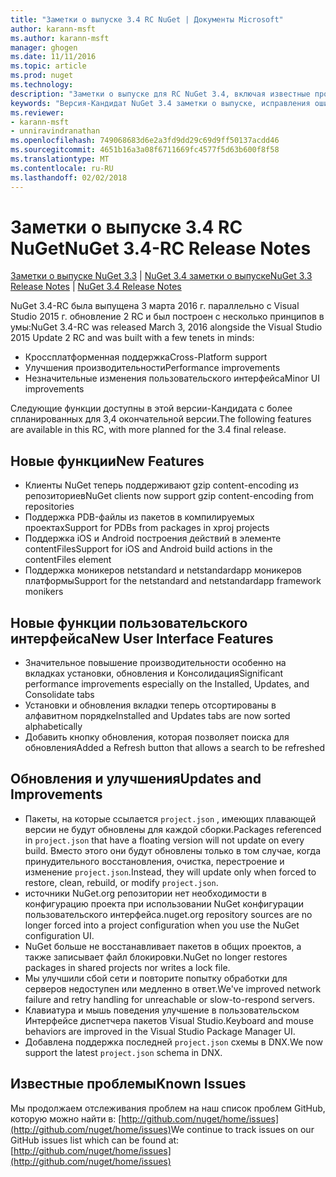 ```yaml
---
title: "Заметки о выпуске 3.4 RC NuGet | Документы Microsoft"
author: karann-msft
ms.author: karann-msft
manager: ghogen
ms.date: 11/11/2016
ms.topic: article
ms.prod: nuget
ms.technology: 
description: "Заметки о выпуске для RC NuGet 3.4, включая известные проблемы, исправленные ошибки, добавленные функции и DCR."
keywords: "Версия-Кандидат NuGet 3.4 заметки о выпуске, исправления ошибок, известные проблемы, добавлены функции, DCR"
ms.reviewer:
- karann-msft
- unniravindranathan
ms.openlocfilehash: 749068683d6e2a3fd9dd29c69d9ff50137acdd46
ms.sourcegitcommit: 4651b16a3a08f6711669fc4577f5d63b600f8f58
ms.translationtype: MT
ms.contentlocale: ru-RU
ms.lasthandoff: 02/02/2018
---
```

# <a name="nuget-34-rc-release-notes"></a><span data-ttu-id="25710-104">Заметки о выпуске 3.4 RC NuGet</span><span class="sxs-lookup"><span data-stu-id="25710-104">NuGet 3.4-RC Release Notes</span></span>

<span data-ttu-id="25710-105">[Заметки о выпуске NuGet 3.3](../release-notes/nuget-3.3.md) | [NuGet 3.4 заметки о выпуске](../release-notes/nuget-3.4.md)</span><span class="sxs-lookup"><span data-stu-id="25710-105">[NuGet 3.3 Release Notes](../release-notes/nuget-3.3.md) | [NuGet 3.4 Release Notes](../release-notes/nuget-3.4.md)</span></span>

<span data-ttu-id="25710-106">NuGet 3.4-RC была выпущена 3 марта 2016 г. параллельно с Visual Studio 2015 г. обновление 2 RC и был построен с несколько принципов в умы:</span><span class="sxs-lookup"><span data-stu-id="25710-106">NuGet 3.4-RC was released March 3, 2016 alongside the Visual Studio 2015 Update 2 RC and was built with a few tenets in minds:</span></span>

* <span data-ttu-id="25710-107">Кроссплатформенная поддержка</span><span class="sxs-lookup"><span data-stu-id="25710-107">Cross-Platform support</span></span>
* <span data-ttu-id="25710-108">Улучшения производительности</span><span class="sxs-lookup"><span data-stu-id="25710-108">Performance improvements</span></span>
* <span data-ttu-id="25710-109">Незначительные изменения пользовательского интерфейса</span><span class="sxs-lookup"><span data-stu-id="25710-109">Minor UI improvements</span></span>

<span data-ttu-id="25710-110">Следующие функции доступны в этой версии-Кандидата с более спланированных для 3,4 окончательной версии.</span><span class="sxs-lookup"><span data-stu-id="25710-110">The following features are available in this RC, with more planned for the 3.4 final release.</span></span>

## <a name="new-features"></a><span data-ttu-id="25710-111">Новые функции</span><span class="sxs-lookup"><span data-stu-id="25710-111">New Features</span></span>

* <span data-ttu-id="25710-112">Клиенты NuGet теперь поддерживают gzip content-encoding из репозиториев</span><span class="sxs-lookup"><span data-stu-id="25710-112">NuGet clients now support gzip content-encoding from repositories</span></span>
* <span data-ttu-id="25710-113">Поддержка PDB-файлы из пакетов в компилируемых проектах</span><span class="sxs-lookup"><span data-stu-id="25710-113">Support for PDBs from packages in xproj projects</span></span>
* <span data-ttu-id="25710-114">Поддержка iOS и Android построения действий в элементе contentFiles</span><span class="sxs-lookup"><span data-stu-id="25710-114">Support for iOS and Android build actions in the contentFiles element</span></span>
* <span data-ttu-id="25710-115">Поддержка моникеров netstandard и netstandardapp моникеров платформы</span><span class="sxs-lookup"><span data-stu-id="25710-115">Support for the netstandard and netstandardapp framework monikers</span></span>

## <a name="new-user-interface-features"></a><span data-ttu-id="25710-116">Новые функции пользовательского интерфейса</span><span class="sxs-lookup"><span data-stu-id="25710-116">New User Interface Features</span></span>

* <span data-ttu-id="25710-117">Значительное повышение производительности особенно на вкладках установки, обновления и Консолидация</span><span class="sxs-lookup"><span data-stu-id="25710-117">Significant performance improvements especially on the Installed, Updates, and Consolidate tabs</span></span>
* <span data-ttu-id="25710-118">Установки и обновления вкладки теперь отсортированы в алфавитном порядке</span><span class="sxs-lookup"><span data-stu-id="25710-118">Installed and Updates tabs are now sorted alphabetically</span></span>
* <span data-ttu-id="25710-119">Добавить кнопку обновления, которая позволяет поиска для обновления</span><span class="sxs-lookup"><span data-stu-id="25710-119">Added a Refresh button that allows a search to be refreshed</span></span>

## <a name="updates-and-improvements"></a><span data-ttu-id="25710-120">Обновления и улучшения</span><span class="sxs-lookup"><span data-stu-id="25710-120">Updates and Improvements</span></span>

* <span data-ttu-id="25710-121">Пакеты, на которые ссылается `project.json` , имеющих плавающей версии не будут обновлены для каждой сборки.</span><span class="sxs-lookup"><span data-stu-id="25710-121">Packages referenced in `project.json` that have a floating version will not update on every build.</span></span> <span data-ttu-id="25710-122">Вместо этого они будут обновлены только в том случае, когда принудительного восстановления, очистка, перестроение и изменение `project.json`.</span><span class="sxs-lookup"><span data-stu-id="25710-122">Instead, they will update only when forced to restore, clean, rebuild, or modify `project.json`.</span></span>
* <span data-ttu-id="25710-123">источники NuGet.org репозитории нет необходимости в конфигурацию проекта при использовании NuGet конфигурации пользовательского интерфейса.</span><span class="sxs-lookup"><span data-stu-id="25710-123">nuget.org repository sources are no longer forced into a project configuration when you use the NuGet configuration UI.</span></span>
* <span data-ttu-id="25710-124">NuGet больше не восстанавливает пакетов в общих проектов, а также записывает файл блокировки.</span><span class="sxs-lookup"><span data-stu-id="25710-124">NuGet no longer restores packages in shared projects nor writes a lock file.</span></span>
* <span data-ttu-id="25710-125">Мы улучшили сбой сети и повторите попытку обработки для серверов недоступен или медленно в ответ.</span><span class="sxs-lookup"><span data-stu-id="25710-125">We've improved network failure and retry handling for unreachable or slow-to-respond servers.</span></span>
* <span data-ttu-id="25710-126">Клавиатура и мышь поведения улучшение в пользовательском Интерфейсе диспетчера пакетов Visual Studio.</span><span class="sxs-lookup"><span data-stu-id="25710-126">Keyboard and mouse behaviors are improved in the Visual Studio Package Manager UI.</span></span>
* <span data-ttu-id="25710-127">Добавлена поддержка последней `project.json` схемы в DNX.</span><span class="sxs-lookup"><span data-stu-id="25710-127">We now support the latest `project.json` schema in DNX.</span></span>

## <a name="known-issues"></a><span data-ttu-id="25710-128">Известные проблемы</span><span class="sxs-lookup"><span data-stu-id="25710-128">Known Issues</span></span>

<span data-ttu-id="25710-129">Мы продолжаем отслеживания проблем на наш список проблем GitHub, которую можно найти в: [http://github.com/nuget/home/issues](http://github.com/nuget/home/issues)</span><span class="sxs-lookup"><span data-stu-id="25710-129">We continue to track issues on our GitHub issues list which can be found at: [http://github.com/nuget/home/issues](http://github.com/nuget/home/issues)</span></span>